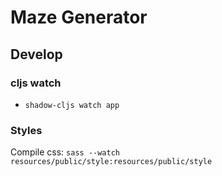 # Maze Generator

## Develop
### cljs watch
- `shadow-cljs watch app`

### Styles
Compile css: `sass --watch resources/public/style:resources/public/style`
